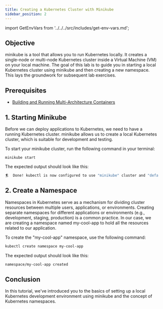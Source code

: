 ```yaml
---
title: Creating a Kubernetes Cluster with Minikube
sidebar_position: 2
---
```

import GetEnvVars from '../../../src/includes/get-env-vars.md';

## Objective
minikube is a tool that allows you to run Kubernetes locally. It creates a single-node or multi-node Kubernetes cluster inside a Virtual Machine (VM) on your local machine. The goal of this lab is to guide you in starting a local Kubernetes cluster using minikube and then creating a new namespace. This lays the groundwork for subsequent lab exercises.

## Prerequisites
- [Building and Running Multi-Architecture Containers](../../python/containers/multiarchitecture-image.md)

<!--This is a shared file at src/includes/get-env-vars.md that tells users to navigate to the 'python-fastapi-demo-docker' directory where their environment variables are sourced.-->
<GetEnvVars />

## 1. Starting Minikube
Before we can deploy applications to Kubernetes, we need to have a running Kubernetes cluster. minikube allows us to create a local Kubernetes cluster, which is suitable for development and testing.

To start your minikube cluster, run the following command in your terminal:
```
minikube start
```
The expected output should look like this:
```bash
🏄  Done! kubectl is now configured to use "minikube" cluster and "default" namespace by default
```

## 2. Create a Namespace
Namespaces in Kubernetes serve as a mechanism for dividing cluster resources between multiple users, applications, or environments. Creating separate namespaces for different applications or environments (e.g., development, staging, production) is a common practice. In our case, we are creating a namespace named my-cool-app to hold all the resources related to our application. 

To create the "my-cool-app" namespace, use the following command:
```bash
kubectl create namespace my-cool-app
```
The expected output should look like this:
```bash
namespace/my-cool-app created
```

## Conclusion
In this tutorial, we've introduced you to the basics of setting up a local Kubernetes development environment using minikube and the concept of Kubernetes namespaces. 